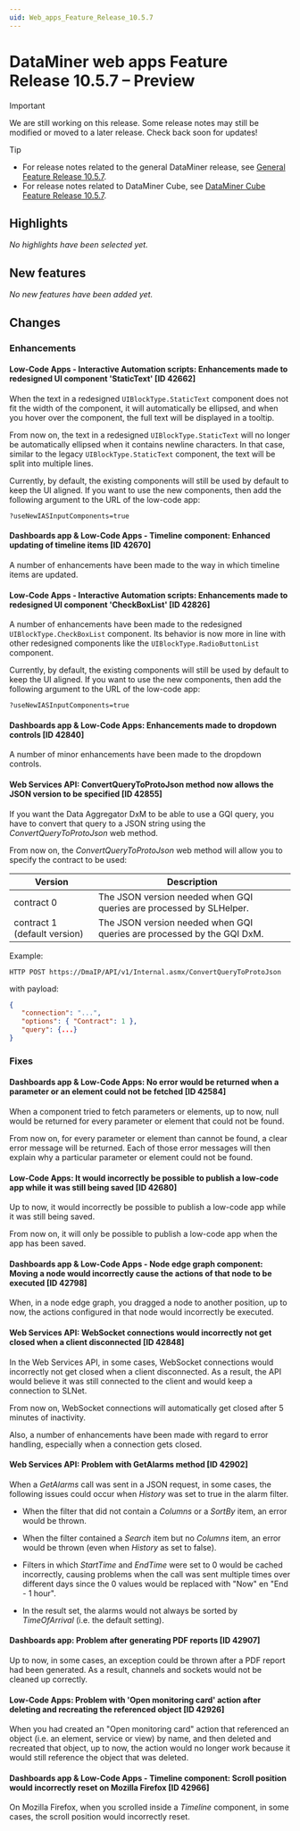 ```yaml
---
uid: Web_apps_Feature_Release_10.5.7
---
```


# DataMiner web apps Feature Release 10.5.7 – Preview

> [!IMPORTANT]
> We are still working on this release. Some release notes may still be modified or moved to a later release. Check back soon for updates!

> [!TIP]
>
> - For release notes related to the general DataMiner release, see [General Feature Release 10.5.7](xref:General_Feature_Release_10.5.7).
> - For release notes related to DataMiner Cube, see [DataMiner Cube Feature Release 10.5.7](xref:Cube_Feature_Release_10.5.7).

## Highlights

*No highlights have been selected yet.*

## New features

*No new features have been added yet.*

## Changes

### Enhancements

#### Low-Code Apps - Interactive Automation scripts: Enhancements made to redesigned UI component 'StaticText' [ID 42662]

<!-- MR 10.4.0 [CU16] / 10.5.0 [CU4] - FR 10.5.7 -->

When the text in a redesigned `UIBlockType.StaticText` component does not fit the width of the component, it will automatically be ellipsed, and when you hover over the component, the full text will be displayed in a tooltip.

From now on, the text in a redesigned `UIBlockType.StaticText` will no longer be automatically ellipsed when it contains newline characters. In that case, similar to the legacy `UIBlockType.StaticText` component, the text will be split into multiple lines.

Currently, by default, the existing components will still be used by default to keep the UI aligned. If you want to use the new components, then add the following argument to the URL of the low-code app:

`?useNewIASInputComponents=true`

#### Dashboards app & Low-Code Apps - Timeline component: Enhanced updating of timeline items [ID 42670]

<!-- MR 10.4.0 [CU16] / 10.5.0 [CU4] - FR 10.5.7 -->

A number of enhancements have been made to the way in which timeline items are updated.

#### Low-Code Apps - Interactive Automation scripts: Enhancements made to redesigned UI component 'CheckBoxList' [ID 42826]

<!-- MR 10.4.0 [CU16] / 10.5.0 [CU4] - FR 10.5.7 -->

A number of enhancements have been made to the redesigned `UIBlockType.CheckBoxList` component. Its behavior is now more in line with other redesigned components like the `UIBlockType.RadioButtonList` component.

Currently, by default, the existing components will still be used by default to keep the UI aligned. If you want to use the new components, then add the following argument to the URL of the low-code app:

`?useNewIASInputComponents=true`

#### Dashboards app & Low-Code Apps: Enhancements made to dropdown controls [ID 42840]

<!-- MR 10.4.0 [CU16] / 10.5.0 [CU4] - FR 10.5.7 -->

A number of minor enhancements have been made to the dropdown controls.

#### Web Services API: ConvertQueryToProtoJson method now allows the JSON version to be specified [ID 42855]

<!-- MR 10.4.0 [CU16] / 10.5.0 [CU4] - FR 10.5.7 -->

If you want the Data Aggregator DxM to be able to use a GQI query, you have to convert that query to a JSON string using the *ConvertQueryToProtoJson* web method.

From now on, the *ConvertQueryToProtoJson* web method will allow you to specify the contract to be used:

| Version | Description |
|---------|-------------|
| contract 0 | The JSON version needed when GQI queries are processed by SLHelper. |
| contract 1 (default version) | The JSON version needed when GQI queries are processed by the GQI DxM. |

Example:

`HTTP POST https://DmaIP/API/v1/Internal.asmx/ConvertQueryToProtoJson`

with payload:

```json
{
   "connection": "...",
   "options": { "Contract": 1 },
   "query": {...}
}
```

### Fixes

#### Dashboards app & Low-Code Apps: No error would be returned when a parameter or an element could not be fetched [ID 42584]

<!-- MR 10.4.0 [CU16] / 10.5.0 [CU4] - FR 10.5.7 -->

When a component tried to fetch parameters or elements, up to now, null would be returned for every parameter or element that could not be found.

From now on, for every parameter or element than cannot be found, a clear error message will be returned. Each of those error messages will then explain why a particular parameter or element could not be found.

#### Low-Code Apps: It would incorrectly be possible to publish a low-code app while it was still being saved [ID 42680]

<!-- MR 10.4.0 [CU16] / 10.5.0 [CU4] - FR 10.5.7 -->

Up to now, it would incorrectly be possible to publish a low-code app while it was still being saved.

From now on, it will only be possible to publish a low-code app when the app has been saved.

#### Dashboards app & Low-Code Apps - Node edge graph component: Moving a node would incorrectly cause the actions of that node to be executed [ID 42798]

<!-- MR 10.4.0 [CU16] / 10.5.0 [CU4] - FR 10.5.7 -->

When, in a node edge graph, you dragged a node to another position, up to now, the actions configured in that node would incorrectly be executed.

#### Web Services API: WebSocket connections would incorrectly not get closed when a client disconnected [ID 42848]

<!-- MR 10.4.0 [CU16] / 10.5.0 [CU4] - FR 10.5.7 -->

In the Web Services API, in some cases, WebSocket connections would incorrectly not get closed when a client disconnected. As a result, the API would believe it was still connected to the client and would keep a connection to SLNet.

From now on, WebSocket connections will automatically get closed after 5 minutes of inactivity.

Also, a number of enhancements have been made with regard to error handling, especially when a connection gets closed.

#### Web Services API: Problem with GetAlarms method [ID 42902]

<!-- MR 10.4.0 [CU16] / 10.5.0 [CU4] - FR 10.5.7 -->

When a *GetAlarms* call was sent in a JSON request, in some cases, the following issues could occur when *History* was set to true in the alarm filter.

- When the filter that did not contain a *Columns* or a *SortBy* item, an error would be thrown.

- When the filter contained a *Search* item but no *Columns* item, an error would be thrown (even when *History* as set to false).

- Filters in which *StartTime* and *EndTime* were set to 0 would be cached incorrectly, causing problems when the call was sent multiple times over different days since the 0 values would be replaced with "Now" en "End - 1 hour".

- In the result set, the alarms would not always be sorted by *TimeOfArrival* (i.e. the default setting).

#### Dashboards app: Problem after generating PDF reports [ID 42907]

<!-- MR 10.4.0 [CU16] / 10.5.0 [CU4] - FR 10.5.7 -->

Up to now, in some cases, an exception could be thrown after a PDF report had been generated. As a result, channels and sockets would not be cleaned up correctly.

#### Low-Code Apps: Problem with 'Open monitoring card' action after deleting and recreating the referenced object [ID 42926]

<!-- MR 10.4.0 [CU16] / 10.5.0 [CU4] - FR 10.5.7 -->

When you had created an "Open monitoring card" action that referenced an object (i.e. an element, service or view) by name, and then deleted and recreated that object, up to now, the action would no longer work because it would still reference the object that was deleted.

#### Dashboards app & Low-Code Apps - Timeline component: Scroll position would incorrectly reset on Mozilla Firefox [ID 42966]

<!-- MR 10.4.0 [CU16] / 10.5.0 [CU4] - FR 10.5.7 -->

On Mozilla Firefox, when you scrolled inside a *Timeline* component, in some cases, the scroll position would incorrectly reset.
